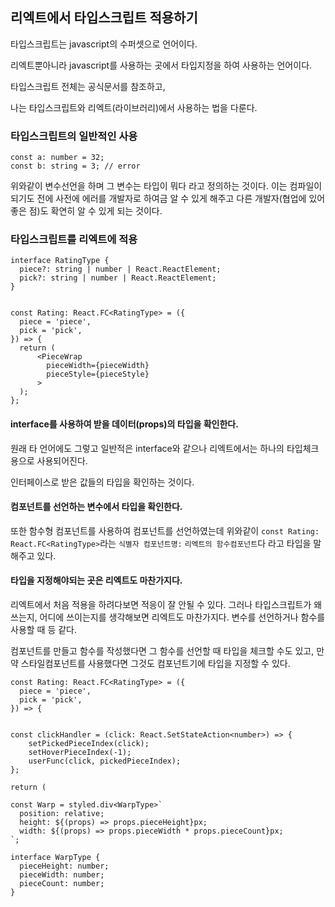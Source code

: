 ## 리엑트에서 타입스크립트 적용하기

타입스크립트는 javascript의 수퍼셋으로 언어이다.

리엑트뿐아니라 javascript를 사용하는 곳에서 타입지정을 하여 사용하는 언어이다.

타입스크립트 전체는 공식문서를 참조하고,

나는 타입스크립트와 리엑트(라이브러리)에서 사용하는 법을 다룬다.



### 타입스크립트의 일반적인 사용

```
const a: number = 32;
const b: string = 3; // error
```

위와같이 변수선언을 하며 그 변수는 타입이 뭐다 라고 정의하는 것이다. 이는 컴파일이 되기도 전에 사전에 에러를 개발자로 하여금 알 수 있게 해주고 다른 개발자(협업에 있어 좋은 점)도 확연히 알 수 있게 되는 것이다.



### 타입스크립트를 리엑트에 적용



```tsx
interface RatingType {
  piece?: string | number | React.ReactElement;
  pick?: string | number | React.ReactElement;
}


const Rating: React.FC<RatingType> = ({
  piece = 'piece',
  pick = 'pick',
}) => {
  return (    
      <PieceWrap
        pieceWidth={pieceWidth}
        pieceStyle={pieceStyle}
      >  
  );
};
```

#### interface를 사용하여 받을 데이터(props)의 타입을 확인한다.

원래 타 언어에도 그렇고 일반적은 interface와 같으나 리엑트에서는 하나의 타입체크용으로 사용되어진다.

인터페이스로 받은 값들의 타입을 확인하는 것이다.



#### 컴포넌트를 선언하는 변수에서 타입을 확인한다.

또한 함수형 컴포넌트를 사용하여 컴포넌트를 선언하였는데 위와같이 ```const Rating: React.FC<RatingType>```라는 ```식별자 컴포넌트명:``` ```리엑트의 함수컴포넌트```다 라고 타입을 말해주고 있다.




#### 타입을 지정해야되는 곳은 리엑트도 마찬가지다.

리엑트에서 처음 적용을 하려다보면 적응이 잘 안될 수 있다. 그러나 타입스크립트가 왜 쓰는지, 어디에 쓰이는지를 생각해보면 리엑트도 마찬가지다. 변수를 선언하거나 함수를 사용할 때 등 같다.

컴포넌트를 만들고 함수를 작성했다면 그 함수를 선언할 때 타입을 체크할 수도 있고, 만약 스타일컴포넌트를 사용했다면 그것도 컴포넌트기에 타입을 지정할 수 있다.

```tsx
const Rating: React.FC<RatingType> = ({
  piece = 'piece',
  pick = 'pick',
}) => {
 

const clickHandler = (click: React.SetStateAction<number>) => {
    setPickedPieceIndex(click);
    setHoverPieceIndex(-1);
    userFunc(click, pickedPieceIndex);
};
    
return (  
```

```tsx
const Warp = styled.div<WarpType>`
  position: relative;
  height: ${(props) => props.pieceHeight}px;
  width: ${(props) => props.pieceWidth * props.pieceCount}px;
`;

interface WarpType {
  pieceHeight: number;
  pieceWidth: number;
  pieceCount: number;
}
```

